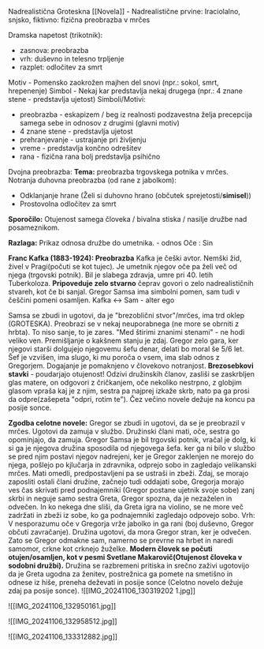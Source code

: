 Nadrealistična Groteskna [[Novela]] - Nadrealistične prvine:
Iraciolalno, snjsko, fiktivno: fizična preobrazba v mrčes 

Dramska napetost (trikotnik):
- zasnova: preobrazba
- vrh: duševno in telesno trpljenje
- razplet: odločitev za smrt

Motiv - Pomensko zaokrožen majhen del snovi (npr.: sokol, smrt, hrepenenje)
Simbol - Nekaj kar predstavlja nekaj drugega (npr.: 4 znane stene - predstavlja ujetost)
Simboli/Motivi:
- preobrazba - eskapizem / beg iz realnosti 
podzavestna želja
precepcija samega sebe  in odnosov z drugimi (glavni motiv)
- 4 znane stene - predstavlja ujetost
- prehranjevanje - ustrajanje pri življenju 
- vreme - predstavlja končno odrešitev
- rana - fizična rana bolj predstavlja psihično

Dvojna preobrazba:
**Tema:** preobrazba trgovskega potnika v mrčes.
Notranja duhovna preobrazba (od rane z jabolkom):
- Odklanjanje hrane (Želi si duhovno hrano (občutek sprejetosti/**simisel**))
- Prostovolna odločitev za smrt

**Sporočilo:** Otujenost samega človeka / bivalna stiska / nasilje družbe nad posameznikom.

**Razlaga:** Prikaz odnosa družbe do umetnika. - odnos Oče : Sin

**Franc Kafka (1883-1924): Preobrazba**
Kafka je češki avtor. Nemški žid, živel v Pragi(počuti se kot tujec). Je umetnik njegov oče pa želi več od njega (trgovski potnik). Bil je slabega zdravja, umre pri 40. letih Tuberkoloza.
**Pripoveduje zelo stvarno** čeprav govori o zelo nadrealističnih stvareh, kot če bi sanjal.
Gregor Samsa ima simbolni pomen, sam tudi v češčini pomeni osamljen.
Kafka <-> Sam - alter ego

Samsa se zbudi in ugotovi, da je "brezoblični stvor"/mrčes, ima trd oklep (GROTESKA). Preobrazi se v nekaj neuporabnega (ne more se obrniti z hrbta). To niso sanje, to je zares. "Med štirimi znanimi stenami" - ne hodi veliko ven. Premišljanje o kakšnem stanju je zdaj.
Gregor zelo gara, ker njegovi starši dolgujejo njegovemu šefu denar, delati bo moral še 5/6 let. Šef je vzvišen, ima slugo, ki mu poroča o vsem, ima slab odnos z Gregorjem. Dogajanje je pomaknjeno v človekovo notranjost. **Brezosebkovi stavki** - poudarjajo otujenost! Odzivi družinskih članov, zasliši se zaskrbljen glas matere, on odgovori z čričkanjem, oče nekoliko nestrpno, z globjim glasom vpraša kaj je z njim, sestra pa najprej izkaže skrb, nato pa ga prosi da odpre(zašepeta "odpri, rotim te"). Čez večino novele dežuje na koncu pa posije sonce.

**Zgodba celotne novele:**
Gregor se zbudi in ugotovi, da se je preobrazil v mrčes. Ugotovi da zamuja v službo. Družinski člani mati, oče, sestra go opominjajo, da zamuja. Gregor Samsa je bil trgovski potnik, vračal je dolg, ki si ga je njegova družina sposodila od njegovega šefa. ker ga ni bilo v službo se pred njim postavi njegov nadrejeni, ker je Gregor zaklenjen ne morejo do njega, pošlejo po kjlučarja in zdravnika, odprejo sobo in zagledajo velikanski mrčes. Mati omedli, predpostavljeni pa se ustraši in zbeži. Zdaj, se morajo zaposliti ostali člani družine, začnejo tudi oddajati sobe, Gregorja morajo ves čas skrivati pred podnajemniki (Gregor postane ujetnik svoje sobe) zanj skrbi in neguje samo sestra Greta, Gregor spozna, da je nezaželen in odvečen. In ko nekega dne sliši, da Greta igra na violino, se ne more več zadržati in zbeži iz sobe, ko ga podnajemniki zagledajo odpovejo sobo. Vrh: V nesporazumu oče v Gregorja vrže jabolko in ga rani (boj duševno, Gregor občuti zavračanje). Družina ugotovi, da mora Gregor stran, ker je odvečen. Zato se Gregor odmakne sam, namerno se prevrne na hrbet in naredi samomor, crkne kot crknejo žuželke. **Modern človek se počuti otujen/osamljen, kot v pesmi Svetlane Makarovič(Otujenost človeka v sodobni družbi).** Družina se razbremeni pritiska in srečno zaživi ugotovijo da je Greta ugodna za ženitev, postrežnica ga pomete na smetišno in odnese iz hiše, preneha deževati in posije sonce (Celotno novelo dežuje zdaj pa posije sonce).
![[IMG_20241106_130319202 1.jpg]]

![[IMG_20241106_132950161.jpg]]

![[IMG_20241106_132958512.jpg]]

![[IMG_20241106_133312882.jpg]]